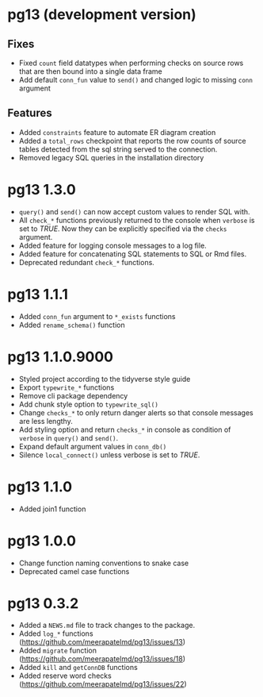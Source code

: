 # pg13 (development version)  

## Fixes  

* Fixed `count` field datatypes when performing 
checks on source rows that are then bound into a single 
data frame  
* Add default `conn_fun` value to `send()` and changed logic to missing `conn` argument

## Features  

* Added `constraints` feature to automate ER diagram creation  
* Added a `total_rows` checkpoint that reports the row counts of 
source tables detected from the sql string served to the connection.  
* Removed legacy SQL queries in the installation directory  



# pg13 1.3.0  

* `query()` and `send()` can now accept custom values to 
render SQL with.  
* All `check_*` functions previously returned to the console 
when `verbose` is set to _TRUE_. Now they can be explicitly 
specified via the `checks` argument.  
* Added feature for logging console messages to a log file.  
* Added feature for concatenating SQL statements to SQL or 
Rmd files.  
* Deprecated redundant `check_*` functions.  


# pg13 1.1.1  

* Added `conn_fun` argument to `*_exists` functions  
* Added `rename_schema()` function  


# pg13 1.1.0.9000  

* Styled project according to the tidyverse style guide  
* Export `typewrite_*` functions   
* Remove cli package dependency  
* Add chunk style option to `typewrite_sql()`  
* Change `checks_*` to only return danger alerts so that 
console messages are less lengthy.  
* Add styling option and return `checks_*` in console as 
condition of `verbose` in `query()` and `send()`.  
* Expand default argument values in `conn_db()`  
* Silence `local_connect()` unless verbose is set to _TRUE_.  


# pg13 1.1.0

* Added join1 function


# pg13 1.0.0

* Change function naming conventions to snake case  
* Deprecated camel case functions  


# pg13 0.3.2

* Added a `NEWS.md` file to track changes to the package.  
* Added `log_*` functions (https://github.com/meerapatelmd/pg13/issues/13)  
* Added `migrate` function (https://github.com/meerapatelmd/pg13/issues/18) 
* Added `kill` and `getConnDB` functions  
* Added reserve word checks (https://github.com/meerapatelmd/pg13/issues/22)  






